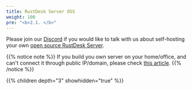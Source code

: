 ```yaml
---
title: RustDesk Server OSS
weight: 100
pre: "<b>2.1. </b>"
---
```


Please join our [Discord](https://discord.com/invite/nDceKgxnkV) if you would like to talk with us about self-hosting your own [open source RustDesk Server](https://github.com/rustdesk/rustdesk-server).

{{% notice note %}}
If you build you own server on your home/office, and can't connect it through public IP/domain, please check [this article](https://rustdesk.com/docs/en/self-host/nat-loopback-issues/).
{{% /notice %}}

{{% children depth="3" showhidden="true" %}}
